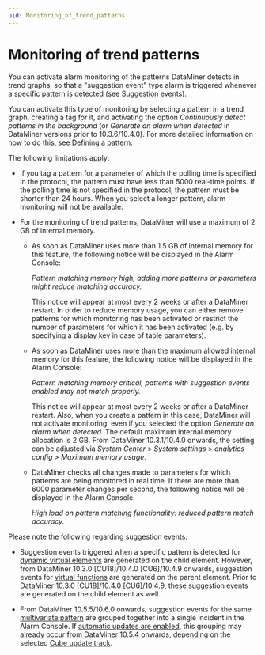 ```yaml
---
uid: Monitoring_of_trend_patterns
---
```


# Monitoring of trend patterns

You can activate alarm monitoring of the patterns DataMiner detects in trend graphs, so that a "suggestion event" type alarm is triggered whenever a specific pattern is detected (see [Suggestion events](xref:Proactive_cap_detection#suggestion-events)).

You can activate this type of monitoring by selecting a pattern in a trend graph, creating a tag for it, and activating the option *Continuously detect patterns in the background* (or *Generate an alarm when detected* in DataMiner versions prior to 10.3.6/10.4.0<!-- RN 36114 -->). For more detailed information on how to do this, see [Defining a pattern](xref:Defining_a_pattern).

The following limitations apply:

- If you tag a pattern for a parameter of which the polling time is specified in the protocol, the pattern must have less than 5000 real-time points. If the polling time is not specified in the protocol, the pattern must be shorter than 24 hours. When you select a longer pattern, alarm monitoring will not be available.

- For the monitoring of trend patterns, DataMiner will use a maximum of 2 GB of internal memory.

  - As soon as DataMiner uses more than 1.5 GB of internal memory for this feature, the following notice will be displayed in the Alarm Console:

    *Pattern matching memory high, adding more patterns or parameters might reduce matching accuracy.*

    This notice will appear at most every 2 weeks or after a DataMiner restart. In order to reduce memory usage, you can either remove patterns for which monitoring has been activated or restrict the number of parameters for which it has been activated (e.g. by specifying a display key in case of table parameters).

  - As soon as DataMiner uses more than the maximum allowed internal memory for this feature, the following notice will be displayed in the Alarm Console:

    *Pattern matching memory critical, patterns with suggestion events enabled may not match properly.*

    This notice will appear at most every 2 weeks or after a DataMiner restart. Also, when you create a pattern in this case, DataMiner will not activate monitoring, even if you selected the option *Generate an alarm when detected*. The default maximum internal memory allocation is 2 GB. From DataMiner 10.3.1/10.4.0 onwards<!--RN 34803-->, the setting can be adjusted via *System Center* > *System settings* > *analytics config* > *Maximum memory usage*.

  - DataMiner checks all changes made to parameters for which patterns are being monitored in real time. If there are more than 6000 parameter changes per second, the following notice will be displayed in the Alarm Console:

    *High load on pattern matching functionality: reduced pattern match accuracy.*

Please note the following regarding suggestion events:

- Suggestion events triggered when a specific pattern is detected for [dynamic virtual elements](xref:Dynamic_virtual_elements) are generated on the child element. However, from DataMiner 10.3.0 [CU18]/10.4.0 [CU6]/10.4.9 onwards<!--RN 39707-->, suggestion events for [virtual functions](xref:srm_definitions#virtual-function) are generated on the parent element. Prior to DataMiner 10.3.0 [CU18]/10.4.0 [CU6]/10.4.9, these suggestion events are generated on the child element as well.

- From DataMiner 10.5.5/10.6.0 onwards<!--RN 42287-->, suggestion events for the same [multivariate pattern](xref:Working_with_pattern_matching#multivariate-patterns) are grouped together into a single incident in the Alarm Console. If [automatic updates are enabled](xref:DMA_configuration_related_to_client_applications#managing-client-versions), this grouping may already occur from DataMiner 10.5.4 onwards, depending on the selected [Cube update track](xref:Upgrading_Cube#selecting-your-cube-update-track)<!-- RN 42274 -->.
